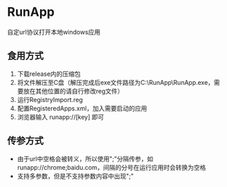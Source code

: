 # RunApp

自定url协议打开本地windows应用

## 食用方式

1. 下载release内的压缩包
2. 将文件解压至C盘（解压完成后exe文件路径为C:\RunApp\RunApp.exe，需要放在其他位置的请自行修改reg文件）
3. 运行RegistryImport.reg
4. 配置RegisteredApps.xml，加入需要启动的应用
5. 浏览器输入 runapp://[key] 即可

## 传参方式

- 由于url中空格会被转义，所以使用";"分隔传参，如runapp://chrome;baidu.com，间隔的分号在运行应用时会转换为空格
- 支持多参数，但是不支持参数内容中出现";"
